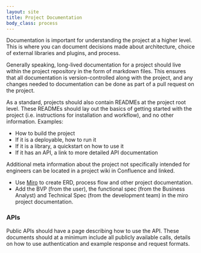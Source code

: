 ```yaml
---
layout: site
title: Project Documentation
body_class: process
---
```


Documentation is important for understanding the project at a higher level. This is where you can document decisions made about architecture, choice of external libraries and plugins, and process.

Generally speaking, long-lived documentation for a project should live within the project repository in the form of markdown files. This ensures that all documentation is version-controlled along with the project, and any changes needed to documentation can be done as part of a pull request on the project.

As a standard, projects should also contain READMEs at the project root level. These READMEs should lay out the basics of getting started with the project (i.e. instructions for installation and workflow), and no other information. Examples:

* How to build the project
* If it is a deployable, how to run it
* If it is a library, a quickstart on how to use it
* If it has an API, a link to more detailed API documentation

Additional meta information about the project not specifically intended for engineers can be located in a project wiki in Confluence and linked.

* Use [Miro](https://miro.com/login/) to create ERD, process flow and other project documentation.
* Add the BVP (from the user), the functional spec (from the Business Analyst) and Technical Spec (from the development team) in the miro project documentation.

### APIs

Public APIs should have a page describing how to use the API. These documents should at a minimum include all publicly available calls, details on how to use authentication and example response and request formats.
